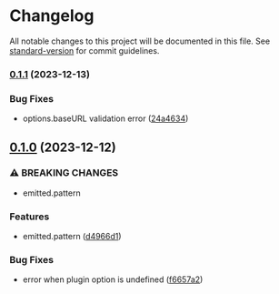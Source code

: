# Changelog

All notable changes to this project will be documented in this file. See [standard-version](https://github.com/conventional-changelog/standard-version) for commit guidelines.

### [0.1.1](https://github.com/d0orHyeok/sitemap-generator-webpack-plugin/compare/v0.1.0...v0.1.1) (2023-12-13)

### Bug Fixes

- options.baseURL validation error ([24a4634](https://github.com/d0orHyeok/sitemap-generator-webpack-plugin/commit/24a46341b2c5a34657622c12a120b1148bccd840))

## [0.1.0](https://github.com/d0orHyeok/sitemap-generator-webpack-plugin/compare/v0.0.0...v0.1.0) (2023-12-12)

### ⚠ BREAKING CHANGES

- emitted.pattern

### Features

- emitted.pattern ([d4966d1](https://github.com/d0orHyeok/sitemap-generator-webpack-plugin/commit/d4966d17784b873ccb4e41815f356cca4210f1bd))

### Bug Fixes

- error when plugin option is undefined ([f6657a2](https://github.com/d0orHyeok/sitemap-generator-webpack-plugin/commit/f6657a2668a80b331ea2442131945957eae5fa22))
